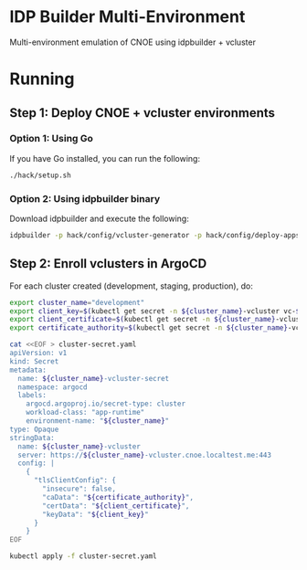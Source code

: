 # IDP Builder Multi-Environment

Multi-environment emulation of CNOE using idpbuilder + vcluster

# Running

## Step 1: Deploy CNOE + vcluster environments

### Option 1: Using Go

If you have Go installed, you can run the following:

```bash
./hack/setup.sh
```

### Option 2: Using idpbuilder binary

Download idpbuilder and execute the following:

```bash
idpbuilder -p hack/config/vcluster-generator -p hack/config/deploy-apps
```

## Step 2: Enroll vclusters in ArgoCD

For each cluster created (development, staging, production), do:

```bash
export cluster_name="development"
export client_key=$(kubectl get secret -n ${cluster_name}-vcluster vc-${cluster_name}-vcluster-helm --template='{{index .data "client-key" }}')
export client_certificate=$(kubectl get secret -n ${cluster_name}-vcluster vc-${cluster_name}-vcluster-helm --template='{{index .data "client-certificate" }}')
export certificate_authority=$(kubectl get secret -n ${cluster_name}-vcluster vc-${cluster_name}-vcluster-helm --template='{{index .data "certificate-authority" }}')
```

```bash
cat <<EOF > cluster-secret.yaml
apiVersion: v1
kind: Secret
metadata:
  name: ${cluster_name}-vcluster-secret
  namespace: argocd
  labels:
    argocd.argoproj.io/secret-type: cluster
    workload-class: "app-runtime"
    environment-name: "${cluster_name}"
type: Opaque
stringData:
  name: ${cluster_name}-vcluster
  server: https://${cluster_name}-vcluster.cnoe.localtest.me:443
  config: |
    {
      "tlsClientConfig": {
        "insecure": false,
        "caData": "${certificate_authority}",
        "certData": "${client_certificate}",
        "keyData": "${client_key}"
      }
    }
EOF
```

```bash
kubectl apply -f cluster-secret.yaml
```

